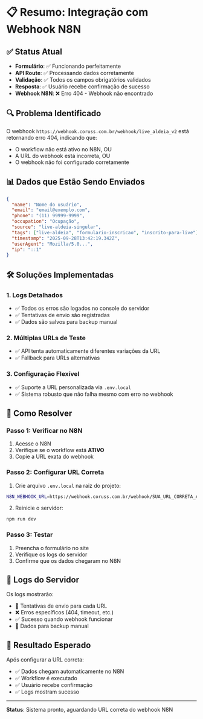 # 📋 Resumo: Integração com Webhook N8N

## ✅ Status Atual
- **Formulário**: ✅ Funcionando perfeitamente
- **API Route**: ✅ Processando dados corretamente  
- **Validação**: ✅ Todos os campos obrigatórios validados
- **Resposta**: ✅ Usuário recebe confirmação de sucesso
- **Webhook N8N**: ❌ Erro 404 - Webhook não encontrado

## 🔍 Problema Identificado
O webhook `https://webhook.coruss.com.br/webhook/live_aldeia_v2` está retornando erro 404, indicando que:
- O workflow não está ativo no N8N, OU
- A URL do webhook está incorreta, OU  
- O webhook não foi configurado corretamente

## 📊 Dados que Estão Sendo Enviados
```json
{
  "name": "Nome do usuário",
  "email": "email@exemplo.com",
  "phone": "(11) 99999-9999", 
  "occupation": "Ocupação",
  "source": "live-aldeia-singular",
  "tags": ["live-aldeia", "formulario-inscricao", "inscrito-para-live"],
  "timestamp": "2025-09-28T13:42:19.342Z",
  "userAgent": "Mozilla/5.0...",
  "ip": "::1"
}
```

## 🛠️ Soluções Implementadas

### 1. Logs Detalhados
- ✅ Todos os erros são logados no console do servidor
- ✅ Tentativas de envio são registradas
- ✅ Dados são salvos para backup manual

### 2. Múltiplas URLs de Teste
- ✅ API tenta automaticamente diferentes variações da URL
- ✅ Fallback para URLs alternativas

### 3. Configuração Flexível
- ✅ Suporte a URL personalizada via `.env.local`
- ✅ Sistema robusto que não falha mesmo com erro no webhook

## 🚀 Como Resolver

### Passo 1: Verificar no N8N
1. Acesse o N8N
2. Verifique se o workflow está **ATIVO**
3. Copie a URL exata do webhook

### Passo 2: Configurar URL Correta
1. Crie arquivo `.env.local` na raiz do projeto:
```bash
N8N_WEBHOOK_URL=https://webhook.coruss.com.br/webhook/SUA_URL_CORRETA_AQUI
```

2. Reinicie o servidor:
```bash
npm run dev
```

### Passo 3: Testar
1. Preencha o formulário no site
2. Verifique os logs do servidor
3. Confirme que os dados chegaram no N8N

## 📝 Logs do Servidor
Os logs mostrarão:
- 🔄 Tentativas de envio para cada URL
- ❌ Erros específicos (404, timeout, etc.)
- ✅ Sucesso quando webhook funcionar
- 💾 Dados para backup manual

## 🎯 Resultado Esperado
Após configurar a URL correta:
- ✅ Dados chegam automaticamente no N8N
- ✅ Workflow é executado
- ✅ Usuário recebe confirmação
- ✅ Logs mostram sucesso

---
**Status**: Sistema pronto, aguardando URL correta do webhook N8N
